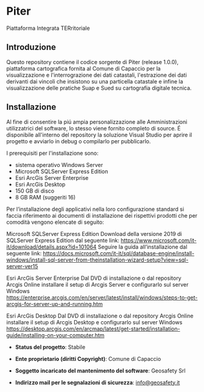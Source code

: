 # Piter
Piattaforma Integrata TERritoriale

## Introduzione
Questo repository contiene il codice sorgente 
di Piter (release 1.0.0), piattaforma cartografica fornita al Comune di Capaccio 
per la visualizzazione e l'interrograzione dei dati catastali, l'estrazione 
dei dati derivanti dai vincoli che insistono su una particella catastale e 
infine la visualizzazione delle pratiche Suap e Sued su cartografia digitale tecnica.

## Installazione
Al fine di consentire la piú ampia personalizzazione alle Amministrazioni
utilizzatrici del software, lo stesso viene fornito completo di source. É
disponibile all'interno del repository la soluzione Visual Studio 
per aprire il progetto e avviarlo in debug o compilarlo per pubblicarlo.

I prerequisiti per l'installazione sono:
- sistema operativo Windows Server
- Microsoft SQLServer Express Edition
- Esri ArcGis Server Enterprise
- Esri ArcGis Desktop
- 150 GB di disco
- 8 GB RAM (suggeriti 16)


Per l’installazione degli applicativi nella loro configurazione standard 
si faccia riferimento ai documenti di installazione dei rispettivi prodotti 
che per comodità vengono elencate di seguito:

Microsoft SQLServer Express Edition
Download della versione 2019 di SQLServer Express Edition dal seguente link: 
https://www.microsoft.com/it-it/download/details.aspx?id=101064
Seguire la guida all’installazione dal seguente link:
https://docs.microsoft.com/it-it/sql/database-engine/install-windows/install-sql-server-from-theinstallation-wizard-setup?view=sql-server-ver15

Esri ArcGis Server Enterprise 
Dal DVD di installazione o dal repository Arcgis Online installare il setup di Arcgis Server e configurarlo sul server Windows
https://enterprise.arcgis.com/en/server/latest/install/windows/steps-to-get-arcgis-for-server-up-and-running.htm

Esri ArcGis Desktop
Dal DVD di installazione o dal repository Arcgis Online installare il setup di Arcgis Desktop e configurarlo sul server Windows
https://desktop.arcgis.com/en/arcmap/latest/get-started/installation-guide/installing-on-your-computer.htm


* **Status del progetto**: Stabile


* **Ente proprietario (diritti Copyright)**: Comune di Capaccio


* **Soggetto incaricato del mantenimento del software**: Geosafety Srl


* **Indirizzo mail per le segnalazioni di sicurezza**: info@geosafety.it
